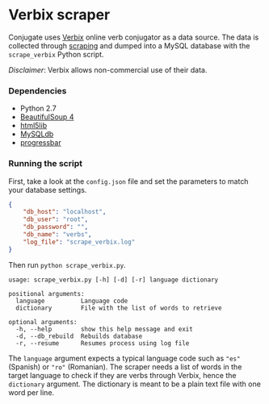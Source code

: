 # Verbix scraper

Conjugate uses [Verbix](http://www.verbix.com/) online verb conjugator as a data source. The data is collected through [scraping](https://www.wikiwand.com/en/Web_scraping) and dumped into a MySQL database with the `scrape_verbix` Python script.

*Disclaimer*: Verbix allows non-commercial use of their data.

### Dependencies

* Python 2.7
* [BeautifulSoup 4](http://www.crummy.com/software/BeautifulSoup/)
* [html5lib](https://pypi.python.org/pypi/html5lib)
* [MySQLdb](https://pypi.python.org/pypi/MySQL-python)
* [progressbar](https://pypi.python.org/pypi/progressbar/2.2)

### Running the script

First, take a look at the `config.json` file and set the parameters to match your database settings.

```json
{
	"db_host": "localhost",
	"db_user": "root",
	"db_password": "",
	"db_name": "verbs",
	"log_file": "scrape_verbix.log"
}
```

Then run `python scrape_verbix.py`.

```
usage: scrape_verbix.py [-h] [-d] [-r] language dictionary

positional arguments:
  language          Language code
  dictionary        File with the list of words to retrieve

optional arguments:
  -h, --help        show this help message and exit
  -d, --db_rebuild  Rebuilds database
  -r, --resume      Resumes process using log file
```

The `language` argument expects a typical language code such as `"es"` (Spanish) or `"ro"` (Romanian). The scraper needs a list of words in the target language to check if they are verbs through Verbix, hence the `dictionary` argument. The dictionary is meant to be a plain text file with one word per line.